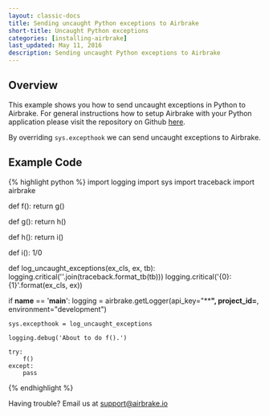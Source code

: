 ```yaml
---
layout: classic-docs
title: Sending uncaught Python exceptions to Airbrake
short-title: Uncaught Python exceptions
categories: [installing-airbrake]
last_updated: May 11, 2016
description: Sending uncaught Python exceptions to Airbrake
---
```


## Overview
This example shows you how to send uncaught exceptions in Python to Airbrake.  For general instructions how to setup Airbrake with your Python application please visit the repository on Github [here](https://github.com/airbrake/airbrake-python).

By overriding `sys.excepthook` we can send uncaught exceptions to Airbrake.

## Example Code

{% highlight python %}
import logging
import sys
import traceback
import airbrake

def f():
    return g()

def g():
    return h()

def h():
    return i()

def i():
    1/0

def log_uncaught_exceptions(ex_cls, ex, tb):
    logging.critical(''.join(traceback.format_tb(tb)))
    logging.critical('{0}: {1}'.format(ex_cls, ex))

if __name__ == '__main__':
    logging = airbrake.getLogger(api_key="******",
                                project_id=****,
                                environment="development")

    sys.excepthook = log_uncaught_exceptions

    logging.debug('About to do f().')

    try:
        f()
    except:
        pass
{% endhighlight %}

Having trouble? Email us at [support@airbrake.io](mailto:support@airbrake.io)
